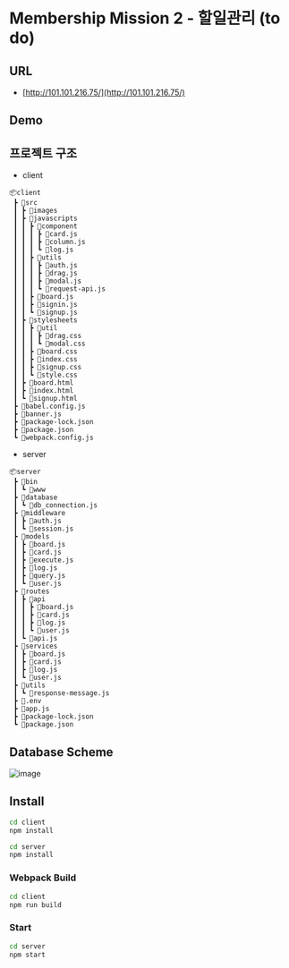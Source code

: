 # Membership Mission 2 - 할일관리 (to do)

## URL
- [http://101.101.216.75/](http://101.101.216.75/)

## Demo

## 프로젝트 구조

- client

```
📦client
 ┣ 📂src
 ┃ ┣ 📂images
 ┃ ┣ 📂javascripts
 ┃ ┃ ┣ 📂component
 ┃ ┃ ┃ ┣ 📜card.js
 ┃ ┃ ┃ ┣ 📜column.js
 ┃ ┃ ┃ ┗ 📜log.js
 ┃ ┃ ┣ 📂utils
 ┃ ┃ ┃ ┣ 📜auth.js
 ┃ ┃ ┃ ┣ 📜drag.js
 ┃ ┃ ┃ ┣ 📜modal.js
 ┃ ┃ ┃ ┗ 📜request-api.js
 ┃ ┃ ┣ 📜board.js
 ┃ ┃ ┣ 📜signin.js
 ┃ ┃ ┗ 📜signup.js
 ┃ ┣ 📂stylesheets
 ┃ ┃ ┣ 📂util
 ┃ ┃ ┃ ┣ 📜drag.css
 ┃ ┃ ┃ ┗ 📜modal.css
 ┃ ┃ ┣ 📜board.css
 ┃ ┃ ┣ 📜index.css
 ┃ ┃ ┣ 📜signup.css
 ┃ ┃ ┗ 📜style.css
 ┃ ┣ 📜board.html
 ┃ ┣ 📜index.html
 ┃ ┗ 📜signup.html
 ┣ 📜babel.config.js
 ┣ 📜banner.js
 ┣ 📜package-lock.json
 ┣ 📜package.json
 ┗ 📜webpack.config.js
```

- server

```
📦server
 ┣ 📂bin
 ┃ ┗ 📜www
 ┣ 📂database
 ┃ ┗ 📜db_connection.js
 ┣ 📂middleware
 ┃ ┣ 📜auth.js
 ┃ ┗ 📜session.js
 ┣ 📂models
 ┃ ┣ 📜board.js
 ┃ ┣ 📜card.js
 ┃ ┣ 📜execute.js
 ┃ ┣ 📜log.js
 ┃ ┣ 📜query.js
 ┃ ┗ 📜user.js
 ┣ 📂routes
 ┃ ┣ 📂api
 ┃ ┃ ┣ 📜board.js
 ┃ ┃ ┣ 📜card.js
 ┃ ┃ ┣ 📜log.js
 ┃ ┃ ┗ 📜user.js
 ┃ ┗ 📜api.js
 ┣ 📂services
 ┃ ┣ 📜board.js
 ┃ ┣ 📜card.js
 ┃ ┣ 📜log.js
 ┃ ┗ 📜user.js
 ┣ 📂utils
 ┃ ┗ 📜response-message.js
 ┣ 📜.env
 ┣ 📜app.js
 ┣ 📜package-lock.json
 ┗ 📜package.json
```

## Database Scheme

![image](https://user-images.githubusercontent.com/52775389/94163396-c1fe4b00-fec2-11ea-8885-dc2453977c8b.png)

## Install

```bash
cd client
npm install

cd server
npm install 
```

### Webpack Build

```bash
cd client
npm run build
```

### Start

```bash
cd server
npm start
```
